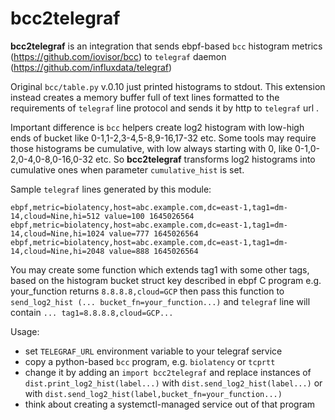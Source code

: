 # bcc2telegraf
**bcc2telegraf** is an integration that sends ebpf-based ```bcc``` histogram metrics (https://github.com/iovisor/bcc)  to ```telegraf``` daemon (https://github.com/influxdata/telegraf)

Original ```bcc/table.py``` v.0.10 just printed histograms to stdout.
This extension instead creates a memory buffer full of text lines formatted to the requirements of ```telegraf``` line protocol and sends it by http to ```telegraf``` url .

Important difference is ```bcc``` helpers create log2 histogram with low-high ends of bucket like 0-1,1-2,3-4,5-8,9-16,17-32 etc. 
Some tools may require those histograms be cumulative, with low always starting with 0, like 0-1,0-2,0-4,0-8,0-16,0-32 etc.
So **bcc2telegraf** transforms log2 histograms into cumulative ones when parameter ```cumulative_hist``` is set.

Sample ```telegraf``` lines generated by this module:

```
ebpf,metric=biolatency,host=abc.example.com,dc=east-1,tag1=dm-14,cloud=Nine,hi=512 value=100 1645026564
ebpf,metric=biolatency,host=abc.example.com,dc=east-1,tag1=dm-14,cloud=Nine,hi=1024 value=777 1645026564
ebpf,metric=biolatency,host=abc.example.com,dc=east-1,tag1=dm-14,cloud=Nine,hi=2048 value=888 1645026564
```

You may create some function which extends tag1 with some other tags, based on the histogram bucket struct key described in ebpf C program
e.g. your_function returns ```8.8.8.8,cloud=GCP``` then pass this function to ```send_log2_hist (... bucket_fn=your_function...)```
and ```telegraf``` line will contain ```... tag1=8.8.8.8,cloud=GCP...```

Usage: 
- set ```TELEGRAF_URL``` environment variable to your telegraf service 
- copy a python-based ```bcc``` program, e.g. ```biolatency``` or ```tcprtt``` 
- change it by adding an
    ```import bcc2telegraf```
    and replace instances of 
    ```dist.print_log2_hist(label...)```
    with 
    ```dist.send_log2_hist(label...)```
    or with 
    ```dist.send_log2_hist(label,bucket_fn=your_function...)```
 - think about creating a systemctl-managed service out of that program 
